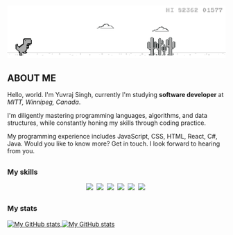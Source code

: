 ![](./assets/20210303-dino-game-6.8cbd2dc.4f377d819706628d9af0659786334303.gif)

## ABOUT ME

Hello, world. I'm Yuvraj Singh, currently I'm studying **software developer** at *MITT, Winnipeg, Canada*.

I'm diligently mastering programming languages, algorithms, and data structures, while constantly honing my skills through coding practice.

My programming experience includes JavaScript, CSS, HTML, React, C#, Java. Would you like to know more? Get in touch. I look forward to hearing from you.

##

### My skills
<p align="center">
  <img src="https://img.shields.io/badge/code-javascript-informational?style=for-the-badge&logo=javascript&logoColor=white&color=3c57ff"/>&nbsp;
  <img src="https://img.shields.io/badge/code-react-informational?style=for-the-badge&logo=react&logoColor=white&color=3c57ff"/>&nbsp;
  <img src="https://img.shields.io/badge/code-c%23-informational?style=for-the-badge&logo=csharp&logoColor=white&color=3c57ff"/>&nbsp;
  <img src="https://img.shields.io/badge/code-java-informational?style=for-the-badge&logo=coffeescript&logoColor=white&color=3c57ff"/>&nbsp;
  <img src="https://img.shields.io/badge/web-html-informational?style=for-the-badge&logo=html5&logoColor=white&color=3c57ff"/>&nbsp;
  <img src="https://img.shields.io/badge/web-css-informational?style=for-the-badge&logo=css3&logoColor=white&color=3c57ff"/>&nbsp;
</p>

##

### My stats

<a href="https://github.com/yuvrxjsr">
  <img height="205px" align="center" src="https://github-readme-stats.vercel.app/api?username=yuvrxjsr&theme=vue&show_icons=true" alt="My GitHub stats" />
</a>
<a href="https://github.com/yuvrxjsr">
  <img align="center" src="https://github-readme-stats.vercel.app/api/top-langs/?username=yuvrxjsr&theme=vue&hide=Ruby&show_icons=true&langs_count=3" alt="My 
  GitHub stats"/>
</a>
